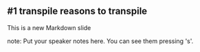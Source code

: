 ##  #1 transpile reasons to transpile

This is a new Markdown slide

note:
    Put your speaker notes here.
    You can see them pressing 's'.

